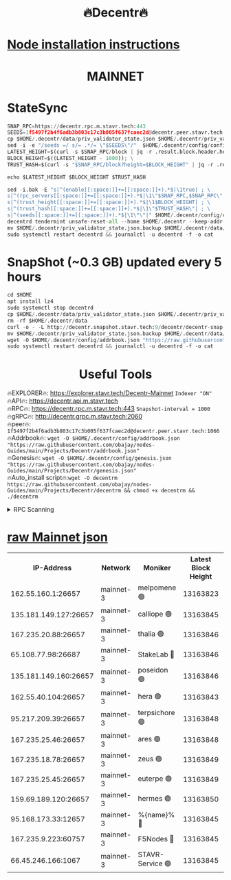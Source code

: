 <h1 align="center"> 🔥Decentr🔥</h1>

[Node installation instructions](https://github.com/obajay/nodes-Guides/tree/main/Projects/Decentr)
=
<h1 align="center"> MAINNET</h1>

# StateSync
```python
SNAP_RPC=https://decentr.rpc.m.stavr.tech:443
SEEDS=1f5497f2b4f6adb3b803c17c3b005f637fcaec2d@decentr.peer.stavr.tech:1066
cp $HOME/.decentr/data/priv_validator_state.json $HOME/.decentr/priv_validator_state.json.backup
sed -i -e "/seeds =/ s/= .*/= \"$SEEDS\"/"  $HOME/.decentr/config/config.toml
LATEST_HEIGHT=$(curl -s $SNAP_RPC/block | jq -r .result.block.header.height); \
BLOCK_HEIGHT=$((LATEST_HEIGHT - 1000)); \
TRUST_HASH=$(curl -s "$SNAP_RPC/block?height=$BLOCK_HEIGHT" | jq -r .result.block_id.hash)

echo $LATEST_HEIGHT $BLOCK_HEIGHT $TRUST_HASH

sed -i.bak -E "s|^(enable[[:space:]]+=[[:space:]]+).*$|\1true| ; \
s|^(rpc_servers[[:space:]]+=[[:space:]]+).*$|\1\"$SNAP_RPC,$SNAP_RPC\"| ; \
s|^(trust_height[[:space:]]+=[[:space:]]+).*$|\1$BLOCK_HEIGHT| ; \
s|^(trust_hash[[:space:]]+=[[:space:]]+).*$|\1\"$TRUST_HASH\"| ; \
s|^(seeds[[:space:]]+=[[:space:]]+).*$|\1\"\"|" $HOME/.decentr/config/config.toml
decentrd tendermint unsafe-reset-all --home $HOME/.decentr --keep-addr-book
mv $HOME/.decentr/priv_validator_state.json.backup $HOME/.decentr/data/priv_validator_state.json
sudo systemctl restart decentrd && journalctl -u decentrd -f -o cat
```
# SnapShot (~0.3 GB) updated every 5 hours
```python
cd $HOME
apt install lz4
sudo systemctl stop decentrd
cp $HOME/.decentr/data/priv_validator_state.json $HOME/.decentr/priv_validator_state.json.backup
rm -rf $HOME/.decentr/data
curl -o - -L http://decentr.snapshot.stavr.tech:9/decentr/decentr-snap.tar.lz4 | lz4 -c -d - | tar -x -C $HOME/.decentr --strip-components 2
mv $HOME/.decentr/priv_validator_state.json.backup $HOME/.decentr/data/priv_validator_state.json
wget -O $HOME/.decentr/config/addrbook.json "https://raw.githubusercontent.com/obajay/nodes-Guides/main/Projects/Decentr/addrbook.json"
sudo systemctl restart decentrd && journalctl -u decentrd -f -o cat
```

 <h1 align="center"> Useful Tools</h1>

🔥EXPLORER🔥:     https://explorer.stavr.tech/Decentr-Mainnet        `Indexer "ON"` \
🔥API🔥:          https://decentr.api.m.stavr.tech \
🔥RPC🔥:          https://decentr.rpc.m.stavr.tech:443              `Snapshot-interval = 1000` \
🔥gRPC🔥:         http://decentr.grpc.m.stavr.tech:2060 \
🔥peer🔥:         `1f5497f2b4f6adb3b803c17c3b005f637fcaec2d@decentr.peer.stavr.tech:1066` \
🔥Addrbook🔥:  `wget -O $HOME/.decentr/config/addrbook.json "https://raw.githubusercontent.com/obajay/nodes-Guides/main/Projects/Decentr/addrbook.json"` \
🔥Genesis🔥:  `wget -O $HOME/.decentr/config/genesis.json "https://raw.githubusercontent.com/obajay/nodes-Guides/main/Projects/Decentr/genesis.json"` \
🔥Auto_install script🔥:`wget -O decentrm https://raw.githubusercontent.com/obajay/nodes-Guides/main/Projects/Decentr/decentrm && chmod +x decentrm && ./decentrm`

<details>
<summary>RPC Scanning</summary>

<h2 align="center"> We scan nodes in real time every 4 hours. And we provide the final result of RPC endpoints.
We cannot influence the operation of these nodes in any way. </h2>


```python
If Voting Power is higher than 0 --> then the Node is a validator of the network and may be subject to attack and be a potential threat to the chain.
```
```python
We marked such validators with a red symbol
```

</details>

[raw Mainnet json](https://rpc-check.decentrm.stavr.tech/decentrm/rpc-decentrm-result.json)
=



<table><tr><th>IP-Address</th><th>Network</th><th>Moniker</th><th>Latest Block Height</th><th>Earliest Block Height</th><th>Catching Up</th><th>Tx Index</th><th>Voting Power</th><th>Scan Time</th></tr><tr><td>162.55.160.1:26657</td><td>mainnet-3</td><td>melpomene 🟢</td><td>13163823</td><td>1688950</td><td>False</td><td>on</td><td>0</td><td>2024-03-04T04:40:24.920809377UTC</td></tr><tr><td>135.181.149.127:26657</td><td>mainnet-3</td><td>calliope 🟢</td><td>13163845</td><td>1688950</td><td>False</td><td>on</td><td>0</td><td>2024-03-04T04:40:27.293203467UTC</td></tr><tr><td>167.235.20.88:26657</td><td>mainnet-3</td><td>thalia 🟢</td><td>13163846</td><td>1688950</td><td>False</td><td>on</td><td>0</td><td>2024-03-04T04:40:32.878248255UTC</td></tr><tr><td>65.108.77.98:26687</td><td>mainnet-3</td><td>StakeLab 🔴</td><td>13163846</td><td>1688950</td><td>False</td><td>on</td><td>5501239</td><td>2024-03-04T04:40:33.178901147UTC</td></tr><tr><td>135.181.149.160:26657</td><td>mainnet-3</td><td>poseidon 🟢</td><td>13163846</td><td>1688950</td><td>False</td><td>on</td><td>0</td><td>2024-03-04T04:40:37.597099083UTC</td></tr><tr><td>162.55.40.104:26657</td><td>mainnet-3</td><td>hera 🟢</td><td>13163843</td><td>1688950</td><td>False</td><td>on</td><td>0</td><td>2024-03-04T04:40:39.859099234UTC</td></tr><tr><td>95.217.209.39:26657</td><td>mainnet-3</td><td>terpsichore 🟢</td><td>13163848</td><td>1688950</td><td>False</td><td>on</td><td>0</td><td>2024-03-04T04:40:44.253999976UTC</td></tr><tr><td>167.235.25.46:26657</td><td>mainnet-3</td><td>ares 🟢</td><td>13163848</td><td>1688950</td><td>False</td><td>on</td><td>0</td><td>2024-03-04T04:40:48.526752470UTC</td></tr><tr><td>167.235.18.78:26657</td><td>mainnet-3</td><td>zeus 🟢</td><td>13163849</td><td>1688950</td><td>False</td><td>on</td><td>0</td><td>2024-03-04T04:40:50.783060993UTC</td></tr><tr><td>167.235.25.45:26657</td><td>mainnet-3</td><td>euterpe 🟢</td><td>13163849</td><td>1688950</td><td>False</td><td>on</td><td>0</td><td>2024-03-04T04:40:53.020338845UTC</td></tr><tr><td>159.69.189.120:26657</td><td>mainnet-3</td><td>hermes 🟢</td><td>13163850</td><td>1688950</td><td>False</td><td>on</td><td>0</td><td>2024-03-04T04:40:55.286603719UTC</td></tr><tr><td>95.168.173.33:12657</td><td>mainnet-3</td><td>%{name}% 🔴</td><td>13163845</td><td>8964001</td><td>False</td><td>on</td><td>4278000</td><td>2024-03-04T04:40:28.354295811UTC</td></tr><tr><td>167.235.9.223:60757</td><td>mainnet-3</td><td>F5Nodes 🔴</td><td>13163845</td><td>12380001</td><td>False</td><td>off</td><td>562</td><td>2024-03-04T04:40:28.588697123UTC</td></tr><tr><td>66.45.246.166:1067</td><td>mainnet-3</td><td>STAVR-Service 🟢</td><td>13163845</td><td>13163001</td><td>False</td><td>on</td><td>0</td><td>2024-03-04T04:40:27.824709067UTC</td></tr></table>
